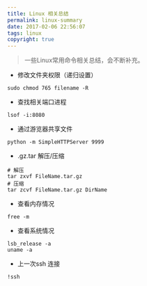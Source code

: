 ```yaml
---
title: Linux 相关总结
permalink: linux-summary
date: 2017-02-06 22:56:07
tags: linux
copyright: true
---
```


> 一些Linux常用命令相关总结，会不断补充。
<!-- more -->

- 修改文件夹权限（递归设置）
```
sudo chmod 765 filename -R
```
- 查找相关端口进程
```
lsof -i:8080
```
- 通过游览器共享文件
```
python -m SimpleHTTPServer 9999
```
- .gz.tar 解压/压缩
```
# 解压
tar zxvf FileName.tar.gz
# 压缩
tar zcvf FileName.tar.gz DirName
```
-  查看内存情况
```
free -m
```
- 查看系统情况
```
lsb_release -a
uname -a
```
- 上一次ssh 连接
```
!ssh
```
